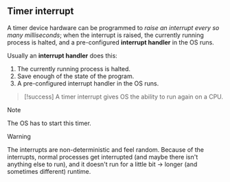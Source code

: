 ## Timer interrupt

A timer device hardware can be programmed to *raise an interrupt every so many milliseconds*; when the interrupt is raised, the currently running process is halted, and a pre-configured **interrupt handler** in the OS runs.

Usually an **interrupt handler** does this:
1. The currently running process is halted.
2. Save enough of the state of the program.
3. A pre-configured interrupt handler in the OS runs.

> [!success]
> A timer interrupt gives OS the ability to run again on a CPU.

> [!note]
> The OS has to start this timer.

> [!warning]
> The interrupts are non-deterministic and feel random. Because of the interrupts, normal processes get interrupted (and maybe there isn't anything else to run), and it doesn't run for a little bit -> longer (and sometimes different) runtime.